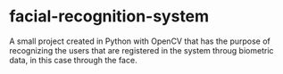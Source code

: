 # facial-recognition-system
A small project created in Python with OpenCV that has the purpose of recognizing the users that are registered in the system throug biometric data, in this case through the face.
